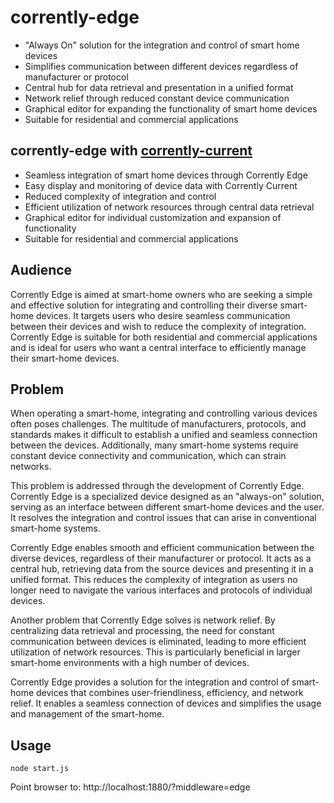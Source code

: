 # corrently-edge
- "Always On" solution for the integration and control of smart home devices
- Simplifies communication between different devices regardless of manufacturer or protocol
- Central hub for data retrieval and presentation in a unified format
- Network relief through reduced constant device communication
- Graphical editor for expanding the functionality of smart home devices
- Suitable for residential and commercial applications

## corrently-edge with [corrently-current](https://github.com/energychain/corrently-current)
- Seamless integration of smart home devices through Corrently Edge
- Easy display and monitoring of device data with Corrently Current
- Reduced complexity of integration and control
- Efficient utilization of network resources through central data retrieval
- Graphical editor for individual customization and expansion of functionality
- Suitable for residential and commercial applications

## Audience

Corrently Edge is aimed at smart-home owners who are seeking a simple and effective solution for integrating and controlling their diverse smart-home devices. It targets users who desire seamless communication between their devices and wish to reduce the complexity of integration. Corrently Edge is suitable for both residential and commercial applications and is ideal for users who want a central interface to efficiently manage their smart-home devices.

## Problem

When operating a smart-home, integrating and controlling various devices often poses challenges. The multitude of manufacturers, protocols, and standards makes it difficult to establish a unified and seamless connection between the devices. Additionally, many smart-home systems require constant device connectivity and communication, which can strain networks.

This problem is addressed through the development of Corrently Edge. Corrently Edge is a specialized device designed as an "always-on" solution, serving as an interface between different smart-home devices and the user. It resolves the integration and control issues that can arise in conventional smart-home systems.

Corrently Edge enables smooth and efficient communication between the diverse devices, regardless of their manufacturer or protocol. It acts as a central hub, retrieving data from the source devices and presenting it in a unified format. This reduces the complexity of integration as users no longer need to navigate the various interfaces and protocols of individual devices.

Another problem that Corrently Edge solves is network relief. By centralizing data retrieval and processing, the need for constant communication between devices is eliminated, leading to more efficient utilization of network resources. This is particularly beneficial in larger smart-home environments with a high number of devices.

Corrently Edge provides a solution for the integration and control of smart-home devices that combines user-friendliness, efficiency, and network relief. It enables a seamless connection of devices and simplifies the usage and management of the smart-home.


## Usage
```
node start.js
```

Point browser to: http://localhost:1880/?middleware=edge
